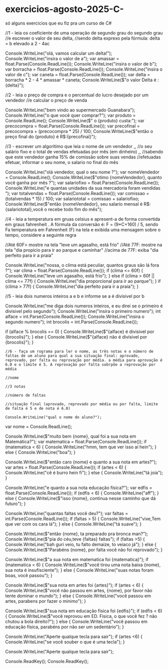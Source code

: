# exercicios-agosto-2025-C-
só alguns exercicios que eu fiz pra um curso de C#


//1 - leia os coeficiente de uma operação de segundo grau do segundo grau
//e escrever o valor de seu delta,
//sendo delta exprexo pela fórmula: delta = b elevado a 2 - 4ac

Console.WriteLine("olá, vamos calcular um delta!");
Console.WriteLine("insira o valor de a");
var amassar = float.Parse(Console.ReadLine());
Console.WriteLine("insira o valor de b");
var borracha = float.Parse(Console.ReadLine());
Console.WriteLine("insira o valor de c");
var caneta = float.Parse(Console.ReadLine());
var delta =  borracha * 2 - 4 * amassar * caneta;
Console.WriteLine($"o valor Delta é :{delta}");


//2 - leia o preço de compra e o percentual do lucro desejado por um vendedor
//e calcular o preço de venda

Console.WriteLine("bem vindo ao supermercado Guanabara");
Console.WriteLine("o que você quer comprar?");
var produto = Console.ReadLine();
Console.WriteLine($" o {produto} custa:");
var precocompra = float.Parse(Console.ReadLine());
var precofinal = precocompra + (precocompra * 25) / 100;
Console.WriteLine($"então o preço final do {produto} é R$:{precofinal}");

//3 - escrever um algoritimo que leia o nome de um vendedor ,,
//o seu salário fixo e o total de vendas efetuadas por mês (em dinheiro) ,,
//sabendo que este vendedor ganha 15% de comissão sobre suas vendas
//efetuadas efetuar, informar o seu nome, o salario no final do mês 

Console.WriteLine("olá vendedor, qual o seu nome ?");
var nomeVendedor = Console.ReadLine();
Console.WriteLine($"otimo {nomeVendedor}, quanto você ganha por mês ?");
var salariofixo = float.Parse(Console.ReadLine());
Console.WriteLine("e quantas unidades da sua mercadoria foram vendidas ");
var totalvendas = float.Parse(Console.ReadLine());
var comissao = (totalvendas * 15) / 100;
var salariototal = comissao + salariofixo;
Console.WriteLine($"então {nomeVendedor}, seu salario mensal é R$:{salariototal},você o recebe todo fim do mês");

//4 - leia a temperatura em gruas celsius e apresent-a de forma convertida em graus fahrenheit . A fórmula da conversão é: F = (9*C+160)  /  5, sendo Fa temperatura em Fahrenheit (F) na tela e exibida uma mensagem sobre o tempo, considere a seguinte regra 

//Até 60F> mostre na tela "leve um agasalho, está frio"
//Até 77F: mostre na tela "dia propicio para ir ao parque e caminhar"
//acima de 77F: exiba "dia perfeito para ir a praia"

Console.WriteLine("nossa, o clima está peculiar, quantos graus são lá fora ?");
var clima = float.Parse(Console.ReadLine());
if (clima <= 60f)
{
    Console.WriteLine("leve um agasalho, está frio");
}
else if (clima > 60f || clima <= 77f)
{
    Console.WriteLine("dia proporcional para ir ao parque");
} 
if (clima > 77f)
{
    Console.WriteLine("dia perfeito para ir a praia");
}

//5 - leia dois numeros inteiros a e b e informe se a é divisivel por b

Console.WriteLine("me diga dois numeros inteiros, e eu direi se o primeiro é divisivel pelo segundo");
Console.WriteLine("insira o primeiro numero");
int alface = int.Parse(Console.ReadLine());
Console.WriteLine("insira o segundo numero");
int brocolis = int.Parse(Console.ReadLine());

if (alface % brocolis == 0)
{
    Console.WriteLine($"{alface} é divisivel por {brocolis}");
}
else
{
    Console.WriteLine($"{alface} não é divisivel por {brocolis}");
}

    //6 - faça um rograma para ler o nome, as três notas e o número de faltas de um aluno para qual a sua situação final: aprovado, reprovado, por falta ou reprovação por média. a média para aprovação é 6.0 e o limite é 5. A reprovação por falta sobrpõe a reprovação por média

    //nome

    //3 notas

    //número de faltas

    //situação final (aprovado, reprovado por média ou por falta, limite de falta é 5 e de nota é 6.0)

    Console.WriteLine("qual o nome do aluno?");
var nome = Console.ReadLine();

Console.WriteLine($"muito bem {nome}, qual foi a sua nota em Matemática?");
var matematica = float.Parse(Console.ReadLine());
if (matematica < 6)
{
    Console.WriteLine("hmm, tem que ver isso aí hein");
}
else
{ 
    Console.WriteLine("boa");
}

Console.WriteLine($"então caro {nome} e quanto a sua nota em artes?");
var artes = float.Parse(Console.ReadLine());
if (artes < 6)
{
    Console.WriteLine("cê é burro hein fi");
}
else
{
    Console.WriteLine("tá joia");
}

Console.WriteLine("e quanto a sua nota educação física?");
var edfis = float.Parse(Console.ReadLine());
if (edfis < 6)
{
    Console.WriteLine("aff");
}
else
{
    Console.WriteLine($"isso {nome}, continua nesse caminho que dá futuro");
}

Console.WriteLine("quantas faltas você deu?");
var faltas = int.Parse(Console.ReadLine());
if (faltas > 5)
{
    Console.WriteLine("vixe,Tem que ver com os cara lá");
}
else
{
    Console.WriteLine("tá suave");
}

Console.WriteLine($"então {nome}, ta preparado pra bronca man?");
Console.WriteLine($"pia do céu,teve {faltas} faltas");
if (faltas >5)
{
    Console.WriteLine("bah guri veio, tu falto demaize, to veiaco já");
}
else
{
    Console.WriteLine($"Parabéns {nome}, por falta você não foi reprovado");
}

Console.WriteLine($"a sua nota em matematica foi {matematica}");
if (matematica < 6)
{
    Console.WriteLine($"você tirou uma nota baixa {nome},  sua nota é insufisciente");
}
else
{
    Console.WriteLine("suas notas foram boas, você passou");
}

Console.WriteLine($"sua nota em artes foi {artes}");
if (artes < 6)
{ 
    Console.WriteLine($"você não passou em artes, {nome}, por favor não tente dominar o mundo");
}
else
{
    Console.WriteLine("você passou em artes, parabens por fazer o minimo");
}

Console.WriteLine($"sua nota em educação física foi {edfis}");
if (edfis < 6)
{
    Console.WriteLine($"você reprovou em ED. Fisica, o que você fez ? não chutou a bola direito?");
}
else
{
    Console.WriteLine("você passou em educação física, parabéns por não ser um sedentário");
}

Console.WriteLine("Aperte qualque tecla para sair");
if (artes <6)
{
    Console.WriteLine("se você souber o que é uma tecla");
}

Console.WriteLine("Aperte qualque tecla para sair");

Console.ReadKey();
Console.ReadKey(); 

